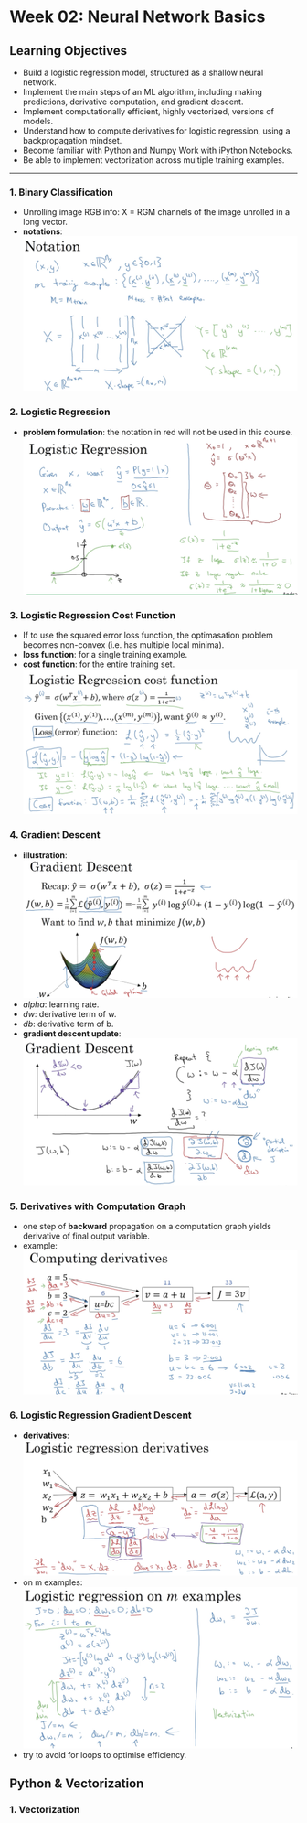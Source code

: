 # Week 02: Neural Network Basics

## Learning Objectives 

* Build a logistic regression model, structured as a shallow neural network. 
* Implement the main steps of an ML algorithm, including making predictions, derivative computation, and gradient descent. 
* Implement computationally efficient, highly vectorized, versions of models.
* Understand how to compute derivatives for logistic regression, using a backpropagation mindset.
* Become familiar with Python and Numpy
Work with iPython Notebooks.
* Be able to implement vectorization across multiple training examples. 

<hr>

### 1. Binary Classification 
* Unrolling image RGB info: X = RGM channels of the image unrolled in a long vector. 
* __notations__:  
![](./img/wk02_BC_notation.png) 

### 2. Logistic Regression 
* __problem formulation__: the notation in red will not be used in this course.  
![](./img/wk02_LR_formulation.png)

### 3. Logistic Regression Cost Function
* If to use the squared error loss function, the optimasation problem becomes non-convex (i.e. has multiple local minima). 
* __loss function__: for a single training example. 
* __cost function__: for the entire training set. 
![](./img/wk02_cost.png)

### 4. Gradient Descent 
* __illustration__: 
![](./img/wk02_GD1.png)
* _alpha_: learning rate.
* _dw_: derivative term of w. 
* _db_: derivative term of b. 
* __gradient descent update__: 
![](./img/wk02_GD2.png)

### 5. Derivatives with Computation Graph
* one step of __backward__ propagation on a computation graph yields derivative of final output variable. 
* example: 
![](./img/wk02_derivative.png)

### 6. Logistic Regression Gradient Descent 
* __derivatives__: 
![](./img/wk02_LR_derivatives.png)
* on m examples: 
![](./img/wk02_LR_m_examples.png)
* try to avoid for loops to optimise efficiency. 

## Python & Vectorization 

### 1. Vectorization 

